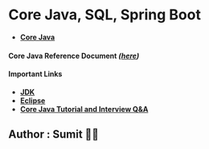 # Core Java, SQL, Spring Boot

* **[Core Java](https://github.com/snjava/FSD-010323/tree/main/code/corejava)**
#### Core Java Reference Document _([here](https://github.com/snjava/FSD-010323/blob/main/docs/CoreJava.docx))_


#### Important Links

* **[JDK](https://www.oracle.com/java/technologies/downloads/)**
* **[Eclipse](https://www.eclipse.org/downloads/download.php?file=/technology/epp/downloads/release/2022-12/R/eclipse-jee-2022-12-R-win32-x86_64.zip)**
* **[Core Java Tutorial and Interview Q&A](https://javainbeats.com/#/)**

## Author : Sumit :technologist:
